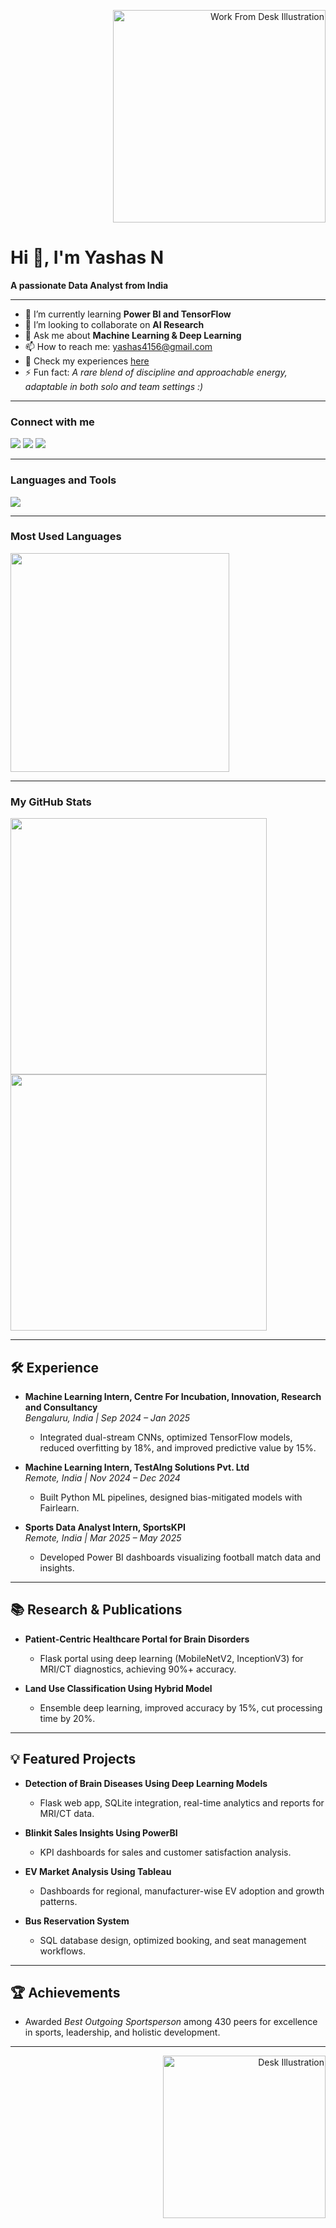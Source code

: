 <!-- Header Section with avatar-style illustration -->
<p align="right">
  <img src="https://your-image-hosting.com/sd.jpg" width="340" alt="Work From Desk Illustration" />
</p>

<h1 align="left">Hi 👋, I'm Yashas N</h1>
<p align="left"><b>A passionate Data Analyst from India</b></p>

---

- 🌱 I’m currently learning **Power BI and TensorFlow**
- 🤝 I’m looking to collaborate on **AI Research**
- 💬 Ask me about **Machine Learning & Deep Learning**
- 📫 How to reach me: yashas4156@gmail.com
- 👀 Check my experiences [here](https://your-experience-link.com)
- ⚡ Fun fact: *A rare blend of discipline and approachable energy, adaptable in both solo and team settings :)*
  
---

### Connect with me

<p>
  <a href="https://linkedin.com/in/your-link"><img src="https://img.shields.io/badge/LinkedIn-blue?logo=linkedin&logoColor=white"/></a>
  <a href="mailto:yashas4156@gmail.com"><img src="https://img.shields.io/badge/Gmail-D14836?logo=gmail&logoColor=white"/></a>
  <a href="https://github.com/your-github-username"><img src="https://img.shields.io/badge/GitHub-181717?logo=github&logoColor=white"/></a>
</p>

---

### Languages and Tools

<p>
  <img src="https://skillicons.dev/icons?i=py,sql,js,cpp,react,flask,pandas,keras,tensorflow,sklearn,numpy,tableau,powerbi,git,linux,html,css,seaborn,matplotlib,mysql,sqlite" />
</p>

---

### Most Used Languages
<p align="left">
  <img src="https://github-readme-stats.vercel.app/api/top-langs/?username=your-github-username&layout=compact&theme=radical" width="350px"/>
</p>

---

### My GitHub Stats

<p align="left">
  <img src="https://github-readme-stats.vercel.app/api?username=your-github-username&show_icons=true&theme=radical" width="410px"/>
  <img src="https://github-readme-streak-stats.herokuapp.com/?user=your-github-username&theme=radical" width="410px"/>
</p>

---

## 🛠️ Experience

- **Machine Learning Intern, Centre For Incubation, Innovation, Research and Consultancy**  
  *Bengaluru, India | Sep 2024 – Jan 2025*  
  - Integrated dual-stream CNNs, optimized TensorFlow models, reduced overfitting by 18%, and improved predictive value by 15%.

- **Machine Learning Intern, TestAIng Solutions Pvt. Ltd**  
  *Remote, India | Nov 2024 – Dec 2024*  
  - Built Python ML pipelines, designed bias-mitigated models with Fairlearn.

- **Sports Data Analyst Intern, SportsKPI**  
  *Remote, India | Mar 2025 – May 2025*  
  - Developed Power BI dashboards visualizing football match data and insights.

---

## 📚 Research & Publications

- **Patient-Centric Healthcare Portal for Brain Disorders**  
  - Flask portal using deep learning (MobileNetV2, InceptionV3) for MRI/CT diagnostics, achieving 90%+ accuracy.

- **Land Use Classification Using Hybrid Model**  
  - Ensemble deep learning, improved accuracy by 15%, cut processing time by 20%.

---

## 💡 Featured Projects

- **Detection of Brain Diseases Using Deep Learning Models**  
  - Flask web app, SQLite integration, real-time analytics and reports for MRI/CT data.

- **Blinkit Sales Insights Using PowerBI**  
  - KPI dashboards for sales and customer satisfaction analysis.

- **EV Market Analysis Using Tableau**  
  - Dashboards for regional, manufacturer-wise EV adoption and growth patterns.

- **Bus Reservation System**  
  - SQL database design, optimized booking, and seat management workflows.

---

## 🏆 Achievements

- Awarded *Best Outgoing Sportsperson* among 430 peers for excellence in sports, leadership, and holistic development.

---

<!-- Custom Art/Illustration (swap the image if you want your own art) -->
<p align="right">
  <img src="https://your-image-hosting.com/sd.jpg" width="260" alt="Desk Illustration" />
</p>
